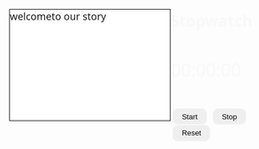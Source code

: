 <div style="background:white url(//www.html.am/images/backgrounds/background-image-2.gif) repeat fixed;border:1px solid black;width:300px;height:200px;font-size:18px;">welcometo our story</div>
<div class="wrapper">
<!DOCTYPE html>
<html lang="en">
  <head>
    <meta charset="UTF-8" />
    <meta http-equiv="X-UA-Compatible" content="IE=edge" />
    <meta name="viewport" content="width=device-width, initial-scale=1.0" />
    <title>Stopwatch</title>
  </head>
  <style>
    * {
      margin: 0;
      padding: 0;
    }
    body {
      width: 100%;
      height: 100vh;
      background-image: url('https://images.unsplash.com/photo-1531512073830-ba890ca4eba2?ixlib=rb-4.0.3&ixid=MnwxMjA3fDB8MHxwaG90by1wYWdlfHx8fGVufDB8fHx8&auto=format&fit=crop&w=3374&q=80');
      background-position: center;
      background-size: cover;
      display: flex;
      align-items: center;
      justify-content: center;
      font-family: 'Segoe UI', Tahoma, Geneva, Verdana, sans-serif;
    }

    .container {
      padding: 1rem;
      max-width: 300px;
      text-align: center;
      position: relative;
      border-radius: 10px;
      background-color: rgba(0, 0, 0, 0.6);
    }

    .time {
      padding: 1rem 0;
      font-size: 2rem;
    }

    h1,
    p {
      color: #f8f8f8;
    }

    button {
      padding: 0.4rem 1rem;
      margin: 0 0.2rem;
      border-radius: 10px;
      border: 1px solid #f8f8f8;
    }

    button:hover {
      background-color: rgba(0, 0, 0, 0.4);
      color: #f8f8f8;
    }
  </style>
  <body>
    <div class="container">
      <h1>Stopwatch</h1>
      <p class="time">
        <span id="minutes">00</span>:<span id="seconds">00</span>:<span
          id="tens"
          >00</span
        >
      </p>
      <button id="start">Start</button>
      <button id="stop">Stop</button>
      <button id="reset">Reset</button>
    </div>
  </body>

  <script>
    window.onload = function () {
      let minutes = 0;
      let seconds = 0;
      let tens = 00;
      let appendMinutes = document.querySelector('#minutes');
      let appendTens = document.querySelector('#tens');
      let appendSeconds = document.querySelector('#seconds');
      let startBtn = document.querySelector('#start');
      let stopBtn = document.querySelector('#stop');
      let resetBtn = document.querySelector('#reset');
      let Interval;

      const startTimer = () => {
        tens++;
        if (tens <= 9) {
          appendTens.innerHTML = '0' + tens;
        }
        if (tens > 9) {
          appendTens.innerHTML = tens;
        }

        if (tens > 99) {
          seconds++;
          appendSeconds.innerHTML = '0' + seconds;
          tens = 0;
          appendTens.innerHTML = '0' + 0;
        }

        if (seconds > 9) {
          appendSeconds.innerHTML = seconds;
        }

        if (seconds > 59) {
          minutes++;
          appendMinutes.innerHTML = '0' + minutes;
          seconds = 0;
          appendSeconds.innerHTML = '0' + 0;
        }
      };

      startBtn.onclick = () => {
        clearInterval(Interval);
        Interval = setInterval(startTimer, 10);
      };

      stopBtn.onclick = () => {
        clearInterval(Interval);
      };

      resetBtn.onclick = () => {
        clearInterval(Interval);
        tens = '00';
        seconds = '00';
        minutes = '00';
        appendTens.innerHTML = tens;
        appendSeconds.innerHTML = seconds;
        appendMinutes.innerHMTL = minutes;
      };
    };
  </script>
</html>
   

